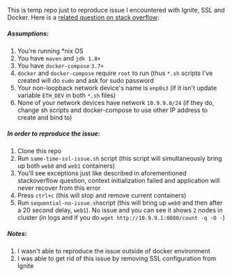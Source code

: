 This is temp repo just to reproduce issue I encountered with Ignite, SSL and Docker. 
Here is a [related question on stack overflow](https://stackoverflow.com/questions/53433749/how-to-prevent-ignite-from-dying-if-first-attempt-to-join-the-cluster-failed):  

##### Assumptions:
1. You're running *nix OS
2. You have `maven` and `jdk 1.8+`
1. You have `docker-compose` `3.7+`
1. `docker` and `docker-compose` require `root` to run (thus `*.sh` scripts I've created will do `sudo` and ask for sudo password
1. Your non-loopback network device's name is `enp0s3` (if it isn't update variable `ETH_DEV` in both `*.sh` files)
2. None of your network devices have network `10.9.9.0/24` (if they do, change sh scripts and docker-compose to use other IP address to create and bind to)

##### In order to reproduce the issue:
1. Clone this repo
1. Run `same-time-ssl-issue.sh` script (this script will simultaneously bring up both `web0` and `web1` containers)
2. You'll see exceptions just like described in aforementioned stackoverflow question, context initialization failed and application will never recover from this error
3. Press `ctrl+c` (this will stop and remove current containers)
4. Run `sequential-no-issue.sh`script (this will bring up `web0` and then after a 20 second delay, `web1`). No issue and you can see it shows `2` nodes in cluster (in logs and if you do `wget http://10.9.9.1:8080/count -q -O -`)

##### Notes:
1. I wasn't able to reproduce the issue outside of docker environment
2. I was able to get rid of this issue by removing SSL configuration from Ignite
